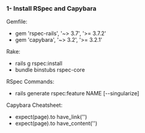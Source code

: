 ### 1- Install RSpec and Capybara

Gemfile:
* gem 'rspec-rails', '~> 3.7', '>= 3.7.2'
* gem 'capybara', '~> 3.2', '>= 3.2.1'

Rake:
* rails g rspec:install
* bundle binstubs rspec-core

RSpec Commands:
* rails generate rspec:feature NAME [--singularize]

Capybara Cheatsheet:
* expect(page).to have_link('')
* expect(page).to have_content('')
